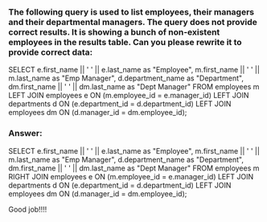 ### The following query is used to list employees, their managers and their departmental managers. The query does not provide correct results. It is showing a bunch of non-existent employees in the results table.  Can you please rewrite it to provide correct data:

SELECT 
   e.first_name || ' ' || e.last_name as "Employee",
   m.first_name || ' ' || m.last_name as "Emp Manager",
   d.department_name as "Department",
   dm.first_name || ' ' || dm.last_name as "Dept Manager"
FROM employees m
LEFT JOIN employees e ON (m.employee_id = e.manager_id)
LEFT JOIN departments d ON (e.department_id = d.department_id)
LEFT JOIN employees dm ON (d.manager_id = dm.employee_id);

### Answer:

SELECT 
   e.first_name || ' ' || e.last_name as "Employee",
   m.first_name || ' ' || m.last_name as "Emp Manager",
   d.department_name as "Department",
   dm.first_name || ' ' || dm.last_name as "Dept Manager"
FROM employees m
RIGHT JOIN employees e ON (m.employee_id = e.manager_id)
LEFT JOIN departments d ON (e.department_id = d.department_id)
LEFT JOIN employees dm ON (d.manager_id = dm.employee_id);

Good job!!!!